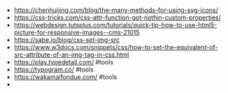 - https://chenhuijing.com/blog/the-many-methods-for-using-svg-icons/
- https://css-tricks.com/css-attr-function-got-nothin-custom-properties/
- https://webdesign.tutsplus.com/tutorials/quick-tip-how-to-use-html5-picture-for-responsive-images--cms-21015
- https://sabe.io/blog/css-set-img-src
- https://www.w3docs.com/snippets/css/how-to-set-the-equivalent-of-src-attribute-of-an-img-tag-in-css.html
- https://play.typedetail.com/ #tools
- https://typogram.co/ #tools
- https://wakamaifondue.com/ #tools
-